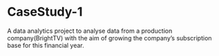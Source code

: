 # CaseStudy-1
A data analytics project to analyse data from a production company(BrightTV) with the aim of growing the company’s subscription base for this financial year.
